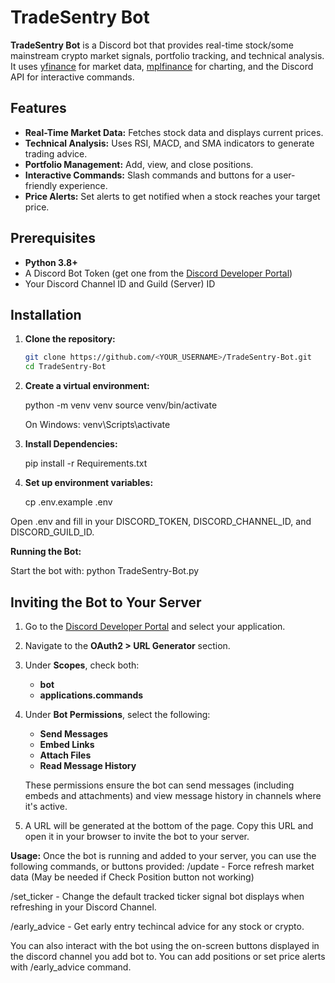 # TradeSentry Bot

**TradeSentry Bot** is a Discord bot that provides real-time stock/some mainstream crypto market signals, portfolio tracking, and technical analysis. It uses [yfinance](https://pypi.org/project/yfinance/) for market data, [mplfinance](https://github.com/matplotlib/mplfinance) for charting, and the Discord API for interactive commands.

## Features

- **Real-Time Market Data:** Fetches stock data and displays current prices.
- **Technical Analysis:** Uses RSI, MACD, and SMA indicators to generate trading advice.
- **Portfolio Management:** Add, view, and close positions.
- **Interactive Commands:** Slash commands and buttons for a user-friendly experience.
- **Price Alerts:** Set alerts to get notified when a stock reaches your target price.

## Prerequisites

- **Python 3.8+**
- A Discord Bot Token (get one from the [Discord Developer Portal](https://discord.com/developers/applications))
- Your Discord Channel ID and Guild (Server) ID

## Installation

1. **Clone the repository:**

   ```bash
   git clone https://github.com/<YOUR_USERNAME>/TradeSentry-Bot.git
   cd TradeSentry-Bot


2. **Create a virtual environment:**

   python -m venv venv
   source venv/bin/activate

   On Windows: venv\Scripts\activate


4. **Install Dependencies:**

   pip install -r Requirements.txt


5. **Set up environment variables:**

   cp .env.example .env

Open .env and fill in your DISCORD_TOKEN, DISCORD_CHANNEL_ID, and DISCORD_GUILD_ID.


**Running the Bot:**

Start the bot with:
python TradeSentry-Bot.py

## Inviting the Bot to Your Server

1. Go to the [Discord Developer Portal](https://discord.com/developers/applications) and select your application.
2. Navigate to the **OAuth2 > URL Generator** section.
3. Under **Scopes**, check both:
   - **bot**
   - **applications.commands**

4. Under **Bot Permissions**, select the following:
   - **Send Messages**
   - **Embed Links**
   - **Attach Files**
   - **Read Message History**

   These permissions ensure the bot can send messages (including embeds and attachments) and view message history in channels where it's active.

5. A URL will be generated at the bottom of the page. Copy this URL and open it in your browser to invite the bot to your server.


**Usage:**
Once the bot is running and added to your server, you can use the following commands, or buttons provided:
   /update - Force refresh market data (May be needed if Check Position button not working)

   /set_ticker - Change the default tracked ticker signal bot displays when refreshing in your Discord Channel. 

   /early_advice - Get early entry techincal advice for any stock or crypto. 


You can also interact with the bot using the on-screen buttons displayed in the discord channel you add bot to. You can add positions or set price alerts with /early_advice command. 




